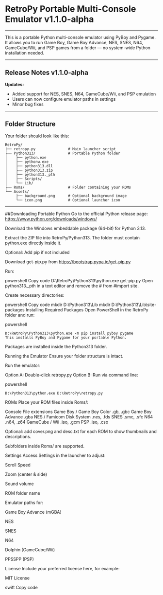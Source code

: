 # RetroPy Portable Multi-Console Emulator v1.1.0-alpha
***

This is a portable Python multi-console emulator using PyBoy and Pygame.  
It allows you to run Game Boy, Game Boy Advance, NES, SNES, N64, GameCube/Wii, and PSP games from a folder — no system-wide Python installation needed.

***

## Release Notes v1.1.0-alpha

**Updates:**
- Added support for NES, SNES, N64, GameCube/Wii, and PSP emulation
- Users can now configure emulator paths in settings
- Minor bug fixes


***

## Folder Structure

Your folder should look like this:

```text
RetroPy/
├── retropy.py               # Main launcher script
├── Python313/               # Portable Python folder
│    ├── python.exe
│    ├── pythonw.exe
│    ├── python313.dll
│    ├── python313.zip
│    ├── python313._pth
│    ├── Scripts/
│    └── Lib/
├── Roms/                    # Folder containing your ROMs
└── Assets/
     ├── background.png      # Optional background image
     └── icon.png            # Optional launcher icon
```
***
##Downloading Portable Python
Go to the official Python release page:
https://www.python.org/downloads/windows/

Download the Windows embeddable package (64-bit) for Python 3.13.

Extract the ZIP file into RetroPy/Python313.
The folder must contain python.exe directly inside it.

Optional: Add pip if not included

Download get-pip.py from https://bootstrap.pypa.io/get-pip.py

Run:

powershell
Copy code
D:\RetroPy\Python313\python.exe get-pip.py
Open python313._pth in a text editor and remove the # from #import site.

Create necessary directories:

powershell
Copy code
mkdir D:\Python313\Lib
mkdir D:\Python313\Lib\site-packages
Installing Required Packages
Open PowerShell in the RetroPy folder and run:

powershell
```
D:\RetroPy\Python313\python.exe -m pip install pyboy pygame
This installs PyBoy and Pygame for your portable Python.
```
Packages are installed inside the Python313 folder.

Running the Emulator
Ensure your folder structure is intact.

Run the emulator:

Option A: Double-click retropy.py
Option B: Run via command line:

powershell
```
D:\Python313\python.exe D:\RetroPy\retropy.py
```
ROMs
Place your ROM files inside Roms/:

Console	File extensions
Game Boy / Game Boy Color	.gb, .gbc
Game Boy Advance	.gba
NES / Famicom Disk System	.nes, .fds
SNES	.smc, .sfc
N64	.n64, .z64
GameCube / Wii	.iso, .gcm
PSP	.iso, .cso

Optional: add cover.png and desc.txt for each ROM to show thumbnails and descriptions.

Subfolders inside Roms/ are supported.

Settings
Access Settings in the launcher to adjust:

Scroll Speed

Zoom (center & side)

Sound volume

ROM folder name

Emulator paths for:

Game Boy Advance (mGBA)

NES

SNES

N64

Dolphin (GameCube/Wii)

PPSSPP (PSP)

License
Include your preferred license here, for example:

MIT License

swift
Copy code
